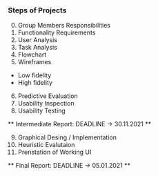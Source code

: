 ### Steps of Projects
0. Group Members Responsibilities
1. Functionality Requirements 
2. User Analysis
3. Task Analysis
4. Flowchart
5. Wireframes
  - Low fidelity
  - High fidelity
6. Predictive Evaluation
7. Usability Inspection
8. Usability Testing 

** Intermediate Report: DEADLINE -> 30.11.2021 **

 9. Graphical Desing / Implementation
10. Heuristic Evalutaion
11. Prenstation of Working UI

** Final Report: DEADLINE -> 05.01.2021 **
